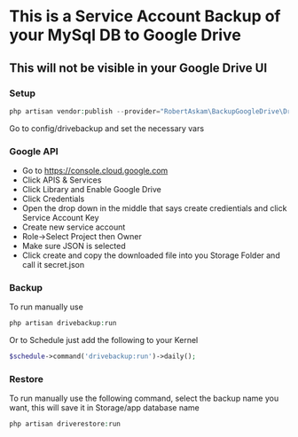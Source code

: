 # This is a Service Account Backup of your MySql DB to Google Drive
## This will not be visible in your Google Drive UI

### Setup
```php
php artisan vendor:publish --provider="RobertAskam\BackupGoogleDrive\DriveBackupServiceProvider"
```
Go to config/drivebackup and set the necessary vars

### Google API
* Go to https://console.cloud.google.com
* Click APIS & Services
* Click Library and Enable Google Drive
* Click Credentials
* Open the drop down in the middle that says create credientials and click Service Account Key
* Create new service account
* Role->Select Project then Owner
* Make sure JSON is selected
* Click create and copy the downloaded file into you Storage Folder and call it secret.json

### Backup
To run manually use
```php
php artisan drivebackup:run
```
Or to Schedule just add the following to your Kernel

```php
$schedule->command('drivebackup:run')->daily();
```
### Restore
To run manually use the following command, select the backup name you want, this will save it in Storage/app database name
```php
php artisan driverestore:run
```
